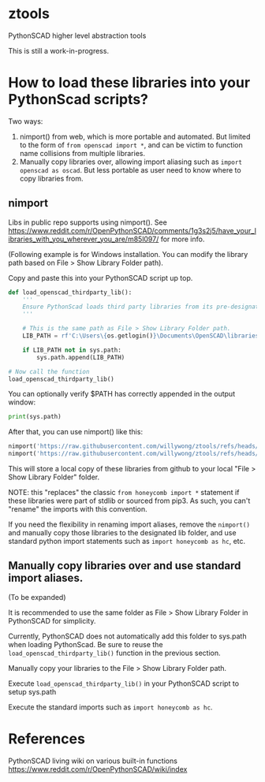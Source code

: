 # ztools

PythonSCAD higher level abstraction tools

This is still a work-in-progress. 

# How to load these libraries into your PythonScad scripts?

Two ways:
1. nimport() from web, which is more portable and automated. But limited to the form of `from openscad import *`, and can be victim to function name collisions from multiple libraries.
1. Manually copy libraries over, allowing import aliasing such as `import openscad as oscad`. But less portable as user need to know where to copy libraries from.

## nimport

Libs in public repo supports using nimport(). See https://www.reddit.com/r/OpenPythonSCAD/comments/1g3s2j5/have_your_libraries_with_you_wherever_you_are/m85l097/ for more info.

(Following example is for Windows installation. You can modify the library path based on File > Show Library Folder path).

Copy and paste this into your PythonSCAD script up top.

```py
def load_openscad_thirdparty_lib():
    '''
    Ensure PythonScad loads third party libraries from its pre-designated library folder path.
    '''

    # This is the same path as File > Show Library Folder path.
    LIB_PATH = rf'C:\Users\{os.getlogin()}\Documents\OpenSCAD\libraries'

    if LIB_PATH not in sys.path:
        sys.path.append(LIB_PATH)

# Now call the function
load_openscad_thirdparty_lib()
```

You can optionally verify $PATH has correctly appended in the output window:

```py
print(sys.path)
```

After that, you can use nimport() like this:

```py
nimport('https://raw.githubusercontent.com/willywong/ztools/refs/heads/main/src/honeycomb.py')
nimport('https://raw.githubusercontent.com/willywong/ztools/refs/heads/main/src/ztools.py')
```

This will store a local copy of these libraries from github to your local "File > Show Library Folder" folder.

NOTE: this "replaces" the classic `from honeycomb import *` statement if these libraries were part of stdlib or sourced from pip3. As such, you can't "rename" the imports with this convention.

If you need the flexibility in renaming import aliases, remove the `nimport()` and manually copy those libraries to the designated lib folder, and use standard python import statements such as `import honeycomb as hc`, etc.

## Manually copy libraries over and use standard import aliases.

(To be expanded)

It is recommended to use the same folder as File > Show Library Folder in PythonSCAD for simplicity.

Currently, PythonSCAD does not automatically add this folder to sys.path when loading PythonScad. Be sure to reuse the `load_openscad_thirdparty_lib()` function in the previous section.

Manually copy your libraries to the File > Show Library Folder path.

Execute `load_openscad_thirdparty_lib()` in your PythonSCAD script to setup sys.path

Execute the standard imports such as `import honeycomb as hc`.

# References

PythonSCAD living wiki on various built-in functions https://www.reddit.com/r/OpenPythonSCAD/wiki/index
